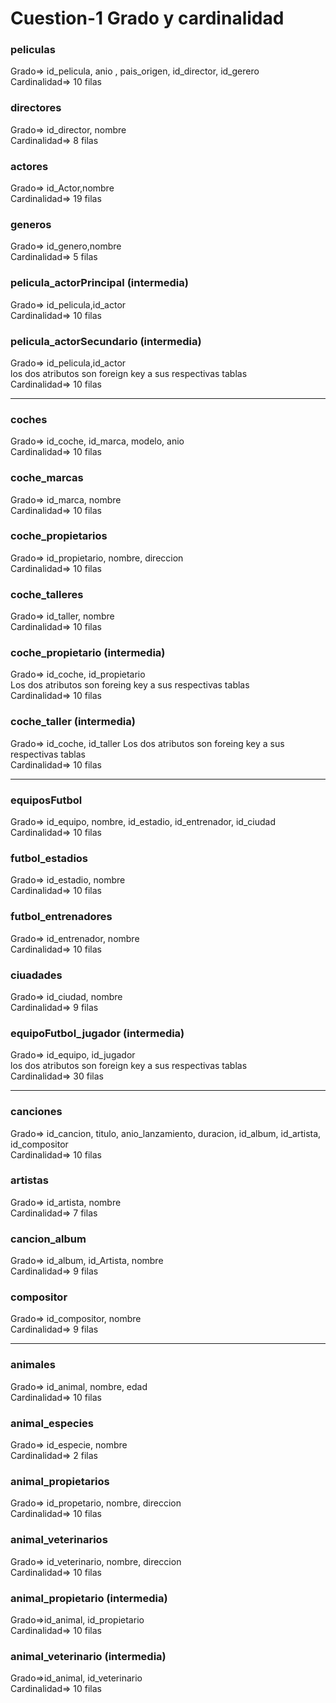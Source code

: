 # Cuestion-1  Grado y cardinalidad

### peliculas
Grado=> id_pelicula, anio , pais_origen, id_director, id_gerero <br>
Cardinalidad=> 10 filas
### directores
Grado=> id_director, nombre
<br>
Cardinalidad=> 8 filas

### actores
Grado=> id_Actor,nombre
<br>
Cardinalidad=> 19 filas

### generos
Grado=> id_genero,nombre
<br>
Cardinalidad=> 5 filas

### pelicula_actorPrincipal (intermedia)
Grado=> id_pelicula,id_actor
<br>
Cardinalidad=> 10 filas

### pelicula_actorSecundario (intermedia)
Grado=> id_pelicula,id_actor
<br>
los dos atributos son foreign key a sus respectivas tablas
<br>
Cardinalidad=> 10 filas

-----------------------------------------------------------------
### coches
Grado=> id_coche, id_marca, modelo, anio
<br>
Cardinalidad=> 10 filas

### coche_marcas
Grado=> id_marca, nombre
<br>
Cardinalidad=> 10 filas

### coche_propietarios
Grado=> id_propietario, nombre, direccion
<br>
Cardinalidad=> 10 filas

### coche_talleres
Grado=> id_taller, nombre
<br>
Cardinalidad=> 10 filas

### coche_propietario (intermedia)
Grado=> id_coche, id_propietario
<br>
Los dos atributos son foreing key a sus respectivas tablas
<br>
Cardinalidad=> 10 filas

### coche_taller (intermedia)
Grado=> id_coche, id_taller
Los dos atributos son foreing key a sus respectivas tablas
<br>
Cardinalidad=> 10 filas


-----------------------------------------------------------------
### equiposFutbol
Grado=> id_equipo, nombre, id_estadio, id_entrenador, id_ciudad
<br>
Cardinalidad=> 10 filas

### futbol_estadios
Grado=> id_estadio, nombre
<br>
Cardinalidad=> 10 filas

### futbol_entrenadores
Grado=> id_entrenador, nombre
<br>
Cardinalidad=> 10 filas

### ciuadades
Grado=> id_ciudad, nombre
<br>
Cardinalidad=> 9 filas

### equipoFutbol_jugador  (intermedia)
Grado=> id_equipo, id_jugador
<br>
los dos atributos son foreign key a sus respectivas tablas
<br>
Cardinalidad=> 30 filas

-----------------------------------------------------------------
### canciones
Grado=> id_cancion, titulo, anio_lanzamiento, duracion, id_album, id_artista, id_compositor
<br>
Cardinalidad=> 10 filas

### artistas
Grado=> id_artista, nombre
<br>
Cardinalidad=> 7 filas

### cancion_album
Grado=> id_album, id_Artista, nombre
<br>
Cardinalidad=> 9 filas

### compositor
Grado=> id_compositor, nombre
<br>
Cardinalidad=> 9 filas


-----------------------------------------------------------------
### animales
Grado=> id_animal, nombre, edad
<br>
Cardinalidad=> 10 filas

### animal_especies
Grado=> id_especie, nombre
<br>
Cardinalidad=> 2 filas

### animal_propietarios
Grado=> id_propetario, nombre, direccion
<br>
Cardinalidad=> 10 filas

### animal_veterinarios
Grado=> id_veterinario, nombre, direccion
<br>
Cardinalidad=> 10 filas

### animal_propietario (intermedia)
Grado=>id_animal, id_propietario
<br>
Cardinalidad=> 10 filas

### animal_veterinario (intermedia)
Grado=>id_animal, id_veterinario
<br>
Cardinalidad=> 10 filas
